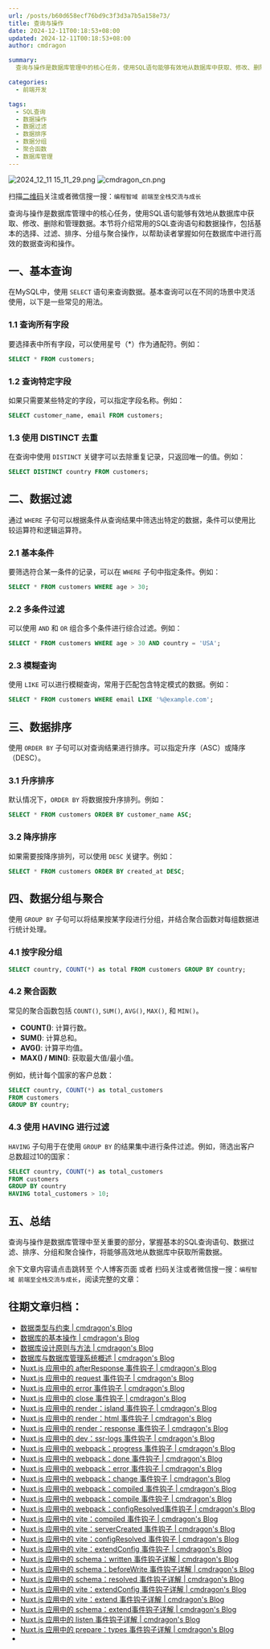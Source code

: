 ```yaml
---
url: /posts/b60d658ecf76bd9c3f3d3a7b5a158e73/
title: 查询与操作
date: 2024-12-11T00:18:53+08:00
updated: 2024-12-11T00:18:53+08:00
author: cmdragon

summary:
  查询与操作是数据库管理中的核心任务，使用SQL语句能够有效地从数据库中获取、修改、删除和管理数据。本节将介绍常用的SQL查询语句和数据操作，包括基本的选择、过滤、排序、分组与聚合操作，以帮助读者掌握如何在数据库中进行高效的数据查询和操作。

categories:
  - 前端开发

tags:
  - SQL查询
  - 数据操作
  - 数据过滤
  - 数据排序
  - 数据分组
  - 聚合函数
  - 数据库管理
---
```


<img src="https://static.cmdragon.cn/blog/images/2024_12_11 15_11_29.png@blog" title="2024_12_11 15_11_29.png" alt="2024_12_11 15_11_29.png"/>

<img src="https://api2.cmdragon.cn/upload/cmder/20250304_012821924.jpg" title="cmdragon_cn.png" alt="cmdragon_cn.png"/>


扫描[二维码](https://api2.cmdragon.cn/upload/cmder/20250304_012821924.jpg)关注或者微信搜一搜：`编程智域 前端至全栈交流与成长`



查询与操作是数据库管理中的核心任务，使用SQL语句能够有效地从数据库中获取、修改、删除和管理数据。本节将介绍常用的SQL查询语句和数据操作，包括基本的选择、过滤、排序、分组与聚合操作，以帮助读者掌握如何在数据库中进行高效的数据查询和操作。



## 一、基本查询

在MySQL中，使用 `SELECT` 语句来查询数据。基本查询可以在不同的场景中灵活使用，以下是一些常见的用法。

### 1.1 查询所有字段

要选择表中所有字段，可以使用星号（*）作为通配符。例如：

```sql
SELECT * FROM customers;
```

### 1.2 查询特定字段

如果只需要某些特定的字段，可以指定字段名称。例如：

```sql
SELECT customer_name, email FROM customers;
```

### 1.3 使用 DISTINCT 去重

在查询中使用 `DISTINCT` 关键字可以去除重复记录，只返回唯一的值。例如：

```sql
SELECT DISTINCT country FROM customers;
```

## 二、数据过滤

通过 `WHERE` 子句可以根据条件从查询结果中筛选出特定的数据，条件可以使用比较运算符和逻辑运算符。

### 2.1 基本条件

要筛选符合某一条件的记录，可以在 `WHERE` 子句中指定条件。例如：

```sql
SELECT * FROM customers WHERE age > 30;
```

### 2.2 多条件过滤

可以使用 `AND` 和 `OR` 组合多个条件进行综合过滤。例如：

```sql
SELECT * FROM customers WHERE age > 30 AND country = 'USA';
```

### 2.3 模糊查询

使用 `LIKE` 可以进行模糊查询，常用于匹配包含特定模式的数据。例如：

```sql
SELECT * FROM customers WHERE email LIKE '%@example.com';
```

## 三、数据排序

使用 `ORDER BY` 子句可以对查询结果进行排序。可以指定升序（ASC）或降序（DESC）。

### 3.1 升序排序

默认情况下，`ORDER BY` 将数据按升序排列。例如：

```sql
SELECT * FROM customers ORDER BY customer_name ASC;
```

### 3.2 降序排序

如果需要按降序排列，可以使用 `DESC` 关键字。例如：

```sql
SELECT * FROM customers ORDER BY created_at DESC;
```

## 四、数据分组与聚合

使用 `GROUP BY` 子句可以将结果按某字段进行分组，并结合聚合函数对每组数据进行统计处理。

### 4.1 按字段分组

```sql
SELECT country, COUNT(*) as total FROM customers GROUP BY country;
```

### 4.2 聚合函数

常见的聚合函数包括 `COUNT()`, `SUM()`, `AVG()`, `MAX()`, 和 `MIN()`。

- **COUNT()**: 计算行数。
- **SUM()**: 计算总和。
- **AVG()**: 计算平均值。
- **MAX() / MIN()**: 获取最大值/最小值。

例如，统计每个国家的客户总数：

```sql
SELECT country, COUNT(*) as total_customers
FROM customers
GROUP BY country;
```

### 4.3 使用 HAVING 进行过滤

`HAVING` 子句用于在使用 `GROUP BY` 的结果集中进行条件过滤。例如，筛选出客户总数超过10的国家：

```sql
SELECT country, COUNT(*) as total_customers
FROM customers
GROUP BY country
HAVING total_customers > 10;
```

## 五、总结

查询与操作是数据库管理中至关重要的部分，掌握基本的SQL查询语句、数据过滤、排序、分组和聚合操作，将能够高效地从数据库中获取所需数据。

余下文章内容请点击跳转至 个人博客页面 或者 扫码关注或者微信搜一搜：`编程智域 前端至全栈交流与成长`，阅读完整的文章：

## 往期文章归档：

- [数据类型与约束 | cmdragon's Blog](https://blog.cmdragon.cn/posts/1aff87ac2263/)
- [数据库的基本操作 | cmdragon's Blog](https://blog.cmdragon.cn/posts/541c699d86de/)
- [数据库设计原则与方法 | cmdragon's Blog](https://blog.cmdragon.cn/posts/daf29831e102/)
- [数据库与数据库管理系统概述 | cmdragon's Blog](https://blog.cmdragon.cn/posts/dc1046549846/)
- [Nuxt.js 应用中的 afterResponse 事件钩子 | cmdragon's Blog](https://blog.cmdragon.cn/posts/d64fddbcad54/)
- [Nuxt.js 应用中的 request 事件钩子 | cmdragon's Blog](https://blog.cmdragon.cn/posts/0c461d69ac0d/)
- [Nuxt.js 应用中的 error 事件钩子 | cmdragon's Blog](https://blog.cmdragon.cn/posts/1bd4e4574b1a/)
- [Nuxt.js 应用中的 close 事件钩子 | cmdragon's Blog](https://blog.cmdragon.cn/posts/0bb0cade5fa2/)
- [Nuxt.js 应用中的 render：island 事件钩子 | cmdragon's Blog](https://blog.cmdragon.cn/posts/47bf55a8b641/)
- [Nuxt.js 应用中的 render：html 事件钩子 | cmdragon's Blog](https://blog.cmdragon.cn/posts/0f91c080fd2c/)
- [Nuxt.js 应用中的 render：response 事件钩子 | cmdragon's Blog](https://blog.cmdragon.cn/posts/3ce5250cec36/)
- [Nuxt.js 应用中的 dev：ssr-logs 事件钩子 | cmdragon's Blog](https://blog.cmdragon.cn/posts/1b63f35eebe8/)
- [Nuxt.js 应用中的 webpack：progress 事件钩子 | cmdragon's Blog](https://blog.cmdragon.cn/posts/533d23bcbe61/)
- [Nuxt.js 应用中的 webpack：done 事件钩子 | cmdragon's Blog](https://blog.cmdragon.cn/posts/3e8fa49cbd4b/)
- [Nuxt.js 应用中的 webpack：error 事件钩子 | cmdragon's Blog](https://blog.cmdragon.cn/posts/0fb47ad58e14/)
- [Nuxt.js 应用中的 webpack：change 事件钩子 | cmdragon's Blog](https://blog.cmdragon.cn/posts/43a57e843f48/)
- [Nuxt.js 应用中的 webpack：compiled 事件钩子 | cmdragon's Blog](https://blog.cmdragon.cn/posts/0b6ec5ce3d59/)
- [Nuxt.js 应用中的 webpack：compile 事件钩子 | cmdragon's Blog](https://blog.cmdragon.cn/posts/7336c7f0809e/)
- [Nuxt.js 应用中的 webpack：configResolved事件钩子 | cmdragon's Blog](https://blog.cmdragon.cn/posts/afe62aeeaf6f/)
- [Nuxt.js 应用中的 vite：compiled 事件钩子 | cmdragon's Blog](https://blog.cmdragon.cn/posts/973541933f38/)
- [Nuxt.js 应用中的 vite：serverCreated 事件钩子 | cmdragon's Blog](https://blog.cmdragon.cn/posts/ab7710befd8e/)
- [Nuxt.js 应用中的 vite：configResolved 事件钩子 | cmdragon's Blog](https://blog.cmdragon.cn/posts/1266785cead8/)
- [Nuxt.js 应用中的 vite：extendConfig 事件钩子 | cmdragon's Blog](https://blog.cmdragon.cn/posts/e1ea2c9a1566/)
- [Nuxt.js 应用中的 schema：written 事件钩子详解 | cmdragon's Blog](https://blog.cmdragon.cn/posts/11121d82a55c/)
- [Nuxt.js 应用中的 schema：beforeWrite 事件钩子详解 | cmdragon's Blog](https://blog.cmdragon.cn/posts/14f648e6cb9f/)
- [Nuxt.js 应用中的 schema：resolved 事件钩子详解 | cmdragon's Blog](https://blog.cmdragon.cn/posts/c343331f3f06/)
- [Nuxt.js 应用中的 vite：extendConfig 事件钩子详解 | cmdragon's Blog](https://blog.cmdragon.cn/posts/5ea147f7e6ee/)
- [Nuxt.js 应用中的 vite：extend 事件钩子详解 | cmdragon's Blog](https://blog.cmdragon.cn/posts/76f8905ddea2/)
- [Nuxt.js 应用中的 schema：extend事件钩子详解 | cmdragon's Blog](https://blog.cmdragon.cn/posts/271e7f413d3a/)
- [Nuxt.js 应用中的 listen 事件钩子详解 | cmdragon's Blog](https://blog.cmdragon.cn/posts/bfdfe1fbb4cc/)
- [Nuxt.js 应用中的 prepare：types 事件钩子详解 | cmdragon's Blog](https://blog.cmdragon.cn/posts/a893a1ffa34a/)
-

